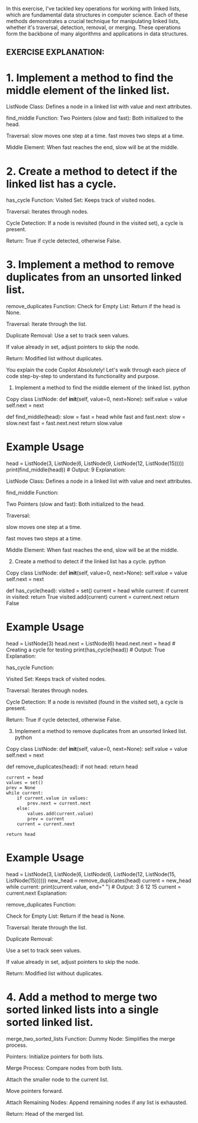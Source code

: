 In this exercise, I've tackled key operations for working with linked lists, which are fundamental data structures in computer science. Each of these methods demonstrates a crucial technique for manipulating linked lists, whether it's traversal, detection, removal, or merging. These operations form the backbone of many algorithms and applications in data structures.

## EXERCISE EXPLANATION:

# 1. Implement a method to find the middle element of the linked list.

ListNode Class: Defines a node in a linked list with value and next attributes.

find_middle Function:
Two Pointers (slow and fast): Both initialized to the head.

Traversal:
slow moves one step at a time.
fast moves two steps at a time.

Middle Element: When fast reaches the end, slow will be at the middle.

# 2. Create a method to detect if the linked list has a cycle.

has_cycle Function:
Visited Set: Keeps track of visited nodes.

Traversal: Iterates through nodes.

Cycle Detection: If a node is revisited (found in the visited set), a cycle is present.

Return: True if cycle detected, otherwise False.

# 3. Implement a method to remove duplicates from an unsorted linked list.
remove_duplicates Function:
Check for Empty List: Return if the head is None.

Traversal: Iterate through the list.

Duplicate Removal:
Use a set to track seen values.

If value already in set, adjust pointers to skip the node.

Return: Modified list without duplicates.

You
explain the code
Copilot
Absolutely! Let's walk through each piece of code step-by-step to understand its functionality and purpose.

1. Implement a method to find the middle element of the linked list.
python

Copy
class ListNode:
    def __init__(self, value=0, next=None):
        self.value = value
        self.next = next

def find_middle(head):
    slow = fast = head
    while fast and fast.next:
        slow = slow.next
        fast = fast.next.next
    return slow.value

# Example Usage
head = ListNode(3, ListNode(6, ListNode(9, ListNode(12, ListNode(15)))))
print(find_middle(head))  # Output: 9
Explanation:

ListNode Class: Defines a node in a linked list with value and next attributes.

find_middle Function:

Two Pointers (slow and fast): Both initialized to the head.

Traversal:

slow moves one step at a time.

fast moves two steps at a time.

Middle Element: When fast reaches the end, slow will be at the middle.

2. Create a method to detect if the linked list has a cycle.
python

Copy
class ListNode:
    def __init__(self, value=0, next=None):
        self.value = value
        self.next = next

def has_cycle(head):
    visited = set()
    current = head
    while current:
        if current in visited:
            return True
        visited.add(current)
        current = current.next
    return False

# Example Usage
head = ListNode(3)
head.next = ListNode(6)
head.next.next = head  # Creating a cycle for testing
print(has_cycle(head))  # Output: True
Explanation:

has_cycle Function:

Visited Set: Keeps track of visited nodes.

Traversal: Iterates through nodes.

Cycle Detection: If a node is revisited (found in the visited set), a cycle is present.

Return: True if cycle detected, otherwise False.

3. Implement a method to remove duplicates from an unsorted linked list.
python

Copy
class ListNode:
    def __init__(self, value=0, next=None):
        self.value = value
        self.next = next

def remove_duplicates(head):
    if not head:
        return head
    
    current = head
    values = set()
    prev = None
    while current:
        if current.value in values:
            prev.next = current.next
        else:
            values.add(current.value)
            prev = current
        current = current.next
    
    return head

# Example Usage
head = ListNode(3, ListNode(6, ListNode(6, ListNode(12, ListNode(15, ListNode(15))))))
new_head = remove_duplicates(head)
current = new_head
while current:
    print(current.value, end=" ")  # Output: 3 6 12 15
    current = current.next
Explanation:

remove_duplicates Function:

Check for Empty List: Return if the head is None.

Traversal: Iterate through the list.

Duplicate Removal:

Use a set to track seen values.

If value already in set, adjust pointers to skip the node.

Return: Modified list without duplicates.

# 4. Add a method to merge two sorted linked lists into a single sorted linked list.
merge_two_sorted_lists Function:
Dummy Node: Simplifies the merge process.

Pointers: Initialize pointers for both lists.

Merge Process:
Compare nodes from both lists.

Attach the smaller node to the current list.

Move pointers forward.

Attach Remaining Nodes: Append remaining nodes if any list is exhausted.

Return: Head of the merged list.